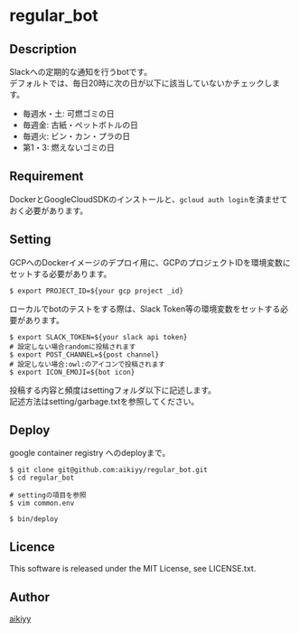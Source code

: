 regular_bot
====
## Description
Slackへの定期的な通知を行うbotです。<br>
デフォルトでは、毎日20時に次の日が以下に該当していないかチェックします。
- 毎週水・土: 可燃ゴミの日
- 毎週金: 古紙・ペットボトルの日
- 毎週火: ビン・カン・プラの日
- 第1・3: 燃えないゴミの日

## Requirement
DockerとGoogleCloudSDKのインストールと、`gcloud auth login`を済ませておく必要があります。

## Setting
GCPへのDockerイメージのデプロイ用に、GCPのプロジェクトIDを環境変数にセットする必要があります。
```
$ export PROJECT_ID=${your gcp project _id}
```

ローカルでbotのテストをする際は、Slack Token等の環境変数をセットする必要があります。
```
$ export SLACK_TOKEN=${your slack api token}
# 設定しない場合randomに投稿されます
$ export POST_CHANNEL=${post channel}
# 設定しない場合:owl:のアイコンで投稿されます
$ export ICON_EMOJI=${bot icon}
```

投稿する内容と頻度はsettingフォルダ以下に記述します。<br>
記述方法はsetting/garbage.txtを参照してください。

## Deploy
google container registry へのdeployまで。
```
$ git clone git@github.com:aikiyy/regular_bot.git
$ cd regular_bot

# settingの項目を参照
$ vim common.env

$ bin/deploy
```

## Licence
This software is released under the MIT License, see LICENSE.txt.

## Author
[aikiyy](https://github.com/aikiyy)
